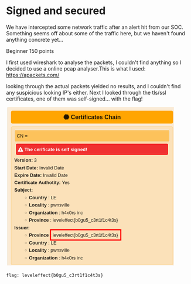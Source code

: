 # Signed and secured

We have intercepted some network traffic after an alert hit from our SOC. Something seems off about some of the traffic here, but we haven't found anything concrete yet...

Beginner 
150 points 

I first used wireshark to analyse the packets, I couldn't find anything so I decided to use a online pcap analyser.This is what I used:
https://apackets.com/

looking through the actual packets yielded no results, and I couldn't find any suspicious looking IP's either. Next I looked through the tls/ssl certificates, one of them was self-signed... with the flag!

![the certificate](/Images/signed_and_secured.png)

`flag: leveleffect{b0gu5_c3rt1f1c4t3s}`
